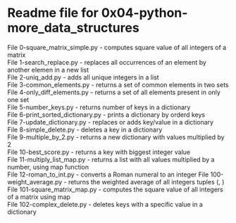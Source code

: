 # Readme file for 0x04-python-more_data_structures

File 0-square_matrix_simple.py - computes square value of all integers of a matrix  
File 1-search_replace.py - replaces all occurrences of an element by another elemen in a new list  
File 2-uniq_add.py - adds all unique integers in a list  
File 3-common_elements.py - returns a set of common elements in two sets  
File 4-only_diff_elements.py - returns a set of all elements present in only one set  
File 5-number_keys.py - returns number of keys in a dictionary  
File 6-print_sorted_dictionary.py - prints a dictionary by orderd keys  
File 7-update_dictionary.py - replaces or adds key/value in a dictionary  
File 8-simple_delete.py - deletes a key in a dictionary  
File 9-multiple_by_2.py - returns a new dictionary with values multiplied by 2  
File 10-best_score.py - returns a key with biggest integer value  
File 11-multiply_list_map.py - returns a list with all values multiplied by a number, using map function  
File 12-roman_to_int.py - converts a Roman numeral to an integer
File 100-weight_average.py - returns the weighted average of all integers tuples (<score>, <weight>)  
File 101-square_matrix_map.py - computes the square value of all integers of a matrix using map  
File 102-complex_delete.py - deletes keys with a specific value in a dictionary
